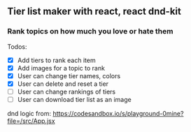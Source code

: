 ## Tier list maker with react, react dnd-kit

### Rank topics on how much you love or hate them

Todos:

- [x] Add tiers to rank each item
- [x] Add images for a topic to rank
- [x] User can change tier names, colors
- [x] User can delete and reset a tier
- [ ] User can change rankings of tiers
- [ ] User can download tier list as an image

dnd logic from: https://codesandbox.io/s/playground-0mine?file=/src/App.jsx
